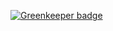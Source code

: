 

[![Greenkeeper badge](https://badges.greenkeeper.io/uwx/scriptycord.svg)](https://greenkeeper.io/)